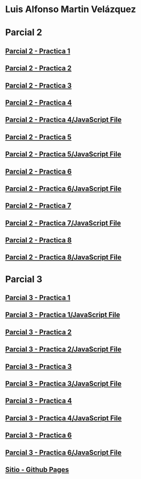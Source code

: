 # Luis Alfonso Martin Velázquez

# Parcial 2
## [Parcial 2 - Practica 1](https://wicho115.github.io/P2_Pr1/Pratica1.html)
## [Parcial 2 - Practica 2](https://wicho115.github.io/P2_Pr2/Practica2.html)
## [Parcial 2 - Practica 3](https://wicho115.github.io/P2_Pr3/Practica3.html)
## [Parcial 2 - Practica 4](https://wicho115.github.io/P2_Pr4/Practica4.html)
## [Parcial 2 - Practica 4/JavaScript File](https://wicho115.github.io/P2_Pr4/main.js)
## [Parcial 2 - Practica 5](https://wicho115.github.io/P2_Pr5/Practica5.html)
## [Parcial 2 - Practica 5/JavaScript File](https://wicho115.github.io/P2_Pr5/main.js)
## [Parcial 2 - Practica 6](https://wicho115.github.io/P2_Pr6/index.html)
## [Parcial 2 - Practica 6/JavaScript File](https://wicho115.github.io/P2_Pr6/main.js)
## [Parcial 2 - Practica 7](https://wicho115.github.io/P2_Pr7/index.html)
## [Parcial 2 - Practica 7/JavaScript File](https://wicho115.github.io/P2_Pr7/main.js)
## [Parcial 2 - Practica 8](https://wicho115.github.io/P2_Pr8/index.html)
## [Parcial 2 - Practica 8/JavaScript File](https://wicho115.github.io/P2_Pr8/main.js)

# Parcial 3
## [Parcial 3 - Practica 1](https://wicho115.github.io/P3_Pr1/index.html)
## [Parcial 3 - Practica 1/JavaScript File](https://wicho115.github.io/P3_Pr1/main.js)
## [Parcial 3 - Practica 2](https://wicho115.github.io/P3_Pr2/index.html)
## [Parcial 3 - Practica 2/JavaScript File](https://wicho115.github.io/P3_Pr2/main.js)
## [Parcial 3 - Practica 3](https://wicho115.github.io/P3_Pr3/index.html)
## [Parcial 3 - Practica 3/JavaScript File](https://wicho115.github.io/P3_Pr3/main.js)
## [Parcial 3 - Practica 4](https://wicho115.github.io/P3_Pr3/index.html)
## [Parcial 3 - Practica 4/JavaScript File](https://wicho115.github.io/P3_Pr3/main.js)

## [Parcial 3 - Practica 6](https://wicho115.github.io/P3_Pr6/index.html)
## [Parcial 3 - Practica 6/JavaScript File](https://wicho115.github.io/P3_Pr6/main.js)

## [Sitio - Github Pages](https://wicho115.github.io/)